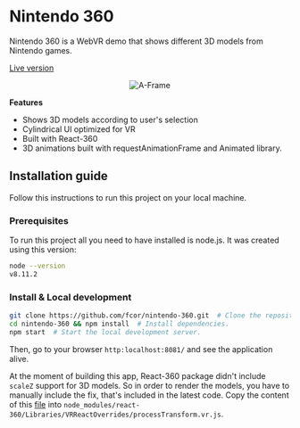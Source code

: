 # **Nintendo 360**

Nintendo 360 is a WebVR demo that shows different 3D models from Nintendo games.

[Live version](http://possible-pull.surge.sh/)

<p align="center">
 <img src="https://user-images.githubusercontent.com/21111451/54040535-a5d97280-4193-11e9-8e26-aeba767c074e.png" alt="A-Frame">
</p>

**Features**
- Shows 3D models according to user's selection
- Cylindrical UI optimized for VR
- Built with React-360
- 3D animations built with requestAnimationFrame and Animated library.

## Installation guide

Follow this instructions to run this project on your local machine.

### Prerequisites

To run this project all you need to have installed is node.js. It was created using this version:
```sh
node --version
v8.11.2
 ``` 

 ### Install & Local development

```sh
git clone https://github.com/fcor/nintendo-360.git  # Clone the repository.
cd nintendo-360 && npm install  # Install dependencies.
npm start  # Start the local development server.
 ``` 

 Then, go to your browser ```http:localhost:8081/``` and see the application alive.

 At the moment of building this app, React-360 package didn't include `scaleZ` support for 3D models. So in order to render the models, you have to 
 manually include the fix, that's included in the latest code. Copy the content of this [file](https://github.com/facebook/react-360/blob/c3e7e7f75abe39bcb90623e8c74963afa483149f/Libraries/VRReactOverrides/processTransform.vr.js#L75) into `node_modules/react-360/Libraries/VRReactOverrides/processTransform.vr.js`.

